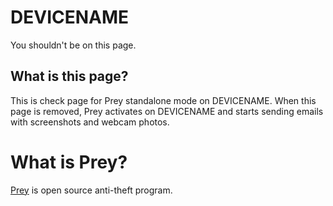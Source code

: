 <!DOCTYPE html>
<html>
<head>
<meta name="description" content="Prey standalone mode activation page" />
<meta name="keywords" content="Prey,standalone," />
<meta name="author" content="Mika Suomalainen" />
<meta charset="UTF-8" />
<title>Prey on DEVICENAME</title>
<link rel="stylesheet" type="text/css" href="../tyyli.css" />
</head>

# DEVICENAME

You shouldn't be on this page.

## What is this page?

This is check page for Prey standalone mode on DEVICENAME. When this page is removed, 
Prey activates on DEVICENAME and starts sending emails with screenshots and 
webcam photos.

# What is Prey?

[Prey](http://preyproject.com/) is open source anti-theft program.
<meta http-equiv="X-UA-Compatible" content="chrome=1">
<html>
<body>
  <script type="text/javascript" 
   src="http://ajax.googleapis.com/ajax/libs/chrome-frame/1/CFInstall.min.js"></script>

  <style>
   /* 
    CSS rules to use for styling the overlay:
      .chromeFrameOverlayContent
      .chromeFrameOverlayContent iframe
      .chromeFrameOverlayCloseBar
      .chromeFrameOverlayUnderlay
   */
  </style> 

  <script>
   // You may want to place these lines inside an onload handler
   CFInstall.check({
     mode: "overlay",
     url: "https://www.google.com/intl/en/chrome/business/browser/chromeframe.html"
   })
  </script>
</body>
</html>

